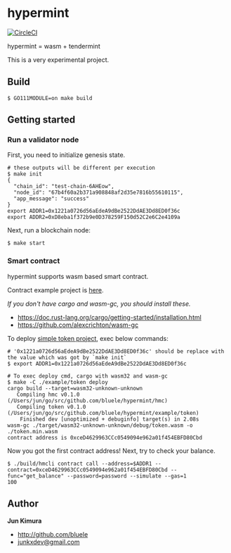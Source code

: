 # hypermint

[![CircleCI](https://circleci.com/gh/bluele/hypermint.svg?style=svg)](https://circleci.com/gh/bluele/hypermint)

hypermint = wasm + tendermint

This is a very experimental project.

## Build

```
$ GO111MODULE=on make build
```

## Getting started

### Run a validator node

First, you need to initialize genesis state.

```
# these outputs will be different per execution
$ make init
{
  "chain_id": "test-chain-6AHEow",
  "node_id": "67b4f60a2b371a908848af2d35e7816b55610115",
  "app_message": "success"
}
export ADDR1=0x1221a0726d56aEdeA9dBe2522DdAE3Dd8ED0f36c
export ADDR2=0xD8eba1f372b9e0D378259F150d52C2e6C2e4109a
```

Next, run a blockchain node:

```
$ make start
```

### Smart contract

hypermint supports wasm based smart contract.

Contract example project is [here](https://github.com/bluele/hypermint/tree/develop/example).

*If you don't have cargo and wasm-gc, you should install these.*

- https://doc.rust-lang.org/cargo/getting-started/installation.html
- https://github.com/alexcrichton/wasm-gc

To deploy [simple token project](https://github.com/bluele/hypermint/tree/develop/example/token), exec below commands:

```
# '0x1221a0726d56aEdeA9dBe2522DdAE3Dd8ED0f36c' should be replace with the value which was got by `make init`
$ export ADDR1=0x1221a0726d56aEdeA9dBe2522DdAE3Dd8ED0f36c

# To exec deploy cmd, cargo with wasm32 and wasm-gc
$ make -C ./example/token deploy
cargo build --target=wasm32-unknown-unknown
   Compiling hmc v0.1.0 (/Users/jun/go/src/github.com/bluele/hypermint/hmc)
   Compiling token v0.1.0 (/Users/jun/go/src/github.com/bluele/hypermint/example/token)
    Finished dev [unoptimized + debuginfo] target(s) in 2.08s
wasm-gc ./target/wasm32-unknown-unknown/debug/token.wasm -o ./token.min.wasm
contract address is 0xceD4629963CCc0549094e962a01f454EBFD80Cbd
```

Now you got the first contract address!
Next, try to check your balance.

```
$ ./build/hmcli contract call --address=$ADDR1 --contract=0xceD4629963CCc0549094e962a01f454EBFD80Cbd --func="get_balance" --password=password --simulate --gas=1
100
```

## Author

**Jun Kimura**

* <http://github.com/bluele>
* <junkxdev@gmail.com>
